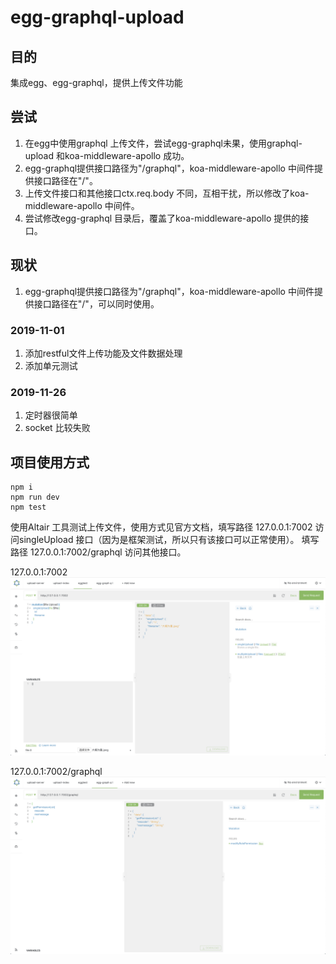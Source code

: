 # egg-graphql-upload

## 目的

集成egg、egg-graphql，提供上传文件功能

## 尝试

1. 在egg中使用graphql 上传文件，尝试egg-graphql未果，使用graphql-upload 和koa-middleware-apollo 成功。
2. egg-graphql提供接口路径为"/graphql"，koa-middleware-apollo 中间件提供接口路径在"/"。
3. 上传文件接口和其他接口ctx.req.body 不同，互相干扰，所以修改了koa-middleware-apollo 中间件。
4. 尝试修改egg-graphql 目录后，覆盖了koa-middleware-apollo 提供的接口。

## 现状
1. egg-graphql提供接口路径为"/graphql"，koa-middleware-apollo 中间件提供接口路径在"/"，可以同时使用。
### 2019-11-01
1. 添加restful文件上传功能及文件数据处理
2. 添加单元测试

### 2019-11-26
1. 定时器很简单
2. socket 比较失败
## 项目使用方式
```
npm i
npm run dev
npm test
```
使用Altair 工具测试上传文件，使用方式见官方文档，填写路径 127.0.0.1:7002 访问singleUpload 接口（因为是框架测试，所以只有该接口可以正常使用）。
填写路径 127.0.0.1:7002/graphql 访问其他接口。

127.0.0.1:7002
![use altair](/doc/use_altair.png)

127.0.0.1:7002/graphql
![use altair2](/doc/use_altair2.png)